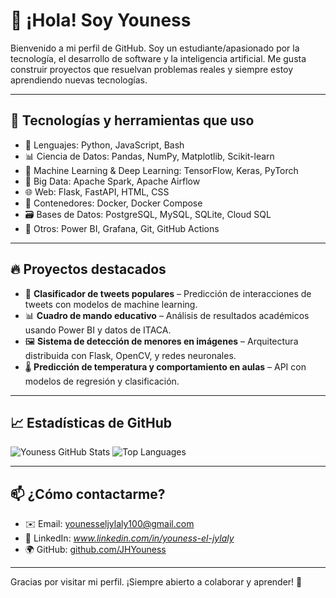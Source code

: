 # 👋 ¡Hola! Soy Youness

Bienvenido a mi perfil de GitHub. Soy un estudiante/apasionado por la tecnología, el desarrollo de software y la inteligencia artificial. Me gusta construir proyectos que resuelvan problemas reales y siempre estoy aprendiendo nuevas tecnologías.

---

## 🚀 Tecnologías y herramientas que uso

- 🔧 Lenguajes: Python, JavaScript, Bash
- 📊 Ciencia de Datos: Pandas, NumPy, Matplotlib, Scikit-learn
- 🤖 Machine Learning & Deep Learning: TensorFlow, Keras, PyTorch
- 🐘 Big Data: Apache Spark, Apache Airflow
- 🌐 Web: Flask, FastAPI, HTML, CSS
- 🐳 Contenedores: Docker, Docker Compose
- 🗃️ Bases de Datos: PostgreSQL, MySQL, SQLite, Cloud SQL
- 🧠 Otros: Power BI, Grafana, Git, GitHub Actions

---

## 🔥 Proyectos destacados

- 🧠 **Clasificador de tweets populares** – Predicción de interacciones de tweets con modelos de machine learning.
- 📊 **Cuadro de mando educativo** – Análisis de resultados académicos usando Power BI y datos de ITACA.
- 🖼️ **Sistema de detección de menores en imágenes** – Arquitectura distribuida con Flask, OpenCV, y redes neuronales.
- 🌡️ **Predicción de temperatura y comportamiento en aulas** – API con modelos de regresión y clasificación.

---

## 📈 Estadísticas de GitHub

![Youness GitHub Stats](https://github-readme-stats.vercel.app/api?username=JHYouness&show_icons=true&theme=radical)
![Top Languages](https://github-readme-stats.vercel.app/api/top-langs/?username=JHYouness&layout=compact&theme=radical)

---

## 📫 ¿Cómo contactarme?

- ✉️ Email: younesseljylaly100@gmail.com
- 🔗 LinkedIn: *www.linkedin.com/in/youness-el-jylaly*
- 🌍 GitHub: [github.com/JHYouness](https://github.com/JHYouness)

---

Gracias por visitar mi perfil. ¡Siempre abierto a colaborar y aprender! 🚀
